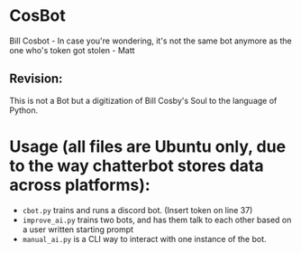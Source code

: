 # CosBot
Bill Cosbot - In case you're wondering, it's not the same bot anymore as the one who's token got stolen - Matt
## Revision:
This is not a Bot but a digitization of Bill Cosby's Soul to the language of Python.

# Usage (all files are Ubuntu only, due to the way chatterbot stores data across platforms):
* `cbot.py` trains and runs a discord bot. (Insert token on line 37)
* `improve_ai.py` trains two bots, and has them talk to each other based on a user written starting prompt
* `manual_ai.py` is a CLI way to interact with one instance of the bot.
